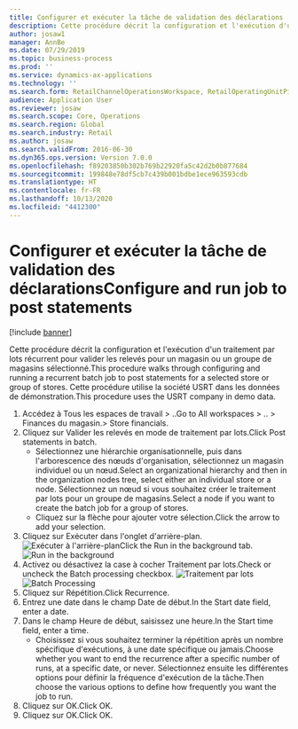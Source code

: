 ```yaml
---
title: Configurer et exécuter la tâche de validation des déclarations
description: Cette procédure décrit la configuration et l'exécution d'un traitement par lots récurrent pour valider les relevés pour un magasin ou un groupe de magasins sélectionné.
author: josaw1
manager: AnnBe
ms.date: 07/29/2019
ms.topic: business-process
ms.prod: ''
ms.service: dynamics-ax-applications
ms.technology: ''
ms.search.form: RetailChannelOperationsWorkspace, RetailOperatingUnitPicker, SysRecurrence
audience: Application User
ms.reviewer: josaw
ms.search.scope: Core, Operations
ms.search.region: Global
ms.search.industry: Retail
ms.author: josaw
ms.search.validFrom: 2016-06-30
ms.dyn365.ops.version: Version 7.0.0
ms.openlocfilehash: f89203850b302b769b22920fa5c42d2b0b877684
ms.sourcegitcommit: 199848e78df5cb7c439b001bdbe1ece963593cdb
ms.translationtype: HT
ms.contentlocale: fr-FR
ms.lasthandoff: 10/13/2020
ms.locfileid: "4412300"
---
```

# <a name="configure-and-run-job-to-post-statements"></a><span data-ttu-id="24bce-103">Configurer et exécuter la tâche de validation des déclarations</span><span class="sxs-lookup"><span data-stu-id="24bce-103">Configure and run job to post statements</span></span>

[!include [banner](../includes/banner.md)]

<span data-ttu-id="24bce-104">Cette procédure décrit la configuration et l'exécution d'un traitement par lots récurrent pour valider les relevés pour un magasin ou un groupe de magasins sélectionné.</span><span class="sxs-lookup"><span data-stu-id="24bce-104">This procedure walks through configuring and running a recurrent batch job to post statements for a selected store or group of stores.</span></span> <span data-ttu-id="24bce-105">Cette procédure utilise la société USRT dans les données de démonstration.</span><span class="sxs-lookup"><span data-stu-id="24bce-105">This procedure uses the USRT company in demo data.</span></span>

1. <span data-ttu-id="24bce-106">Accédez à Tous les espaces de travail > ..</span><span class="sxs-lookup"><span data-stu-id="24bce-106">Go to All workspaces > ..</span></span> <span data-ttu-id="24bce-107">> Finances du magasin.</span><span class="sxs-lookup"><span data-stu-id="24bce-107">> Store financials.</span></span>
2. <span data-ttu-id="24bce-108">Cliquez sur Valider les relevés en mode de traitement par lots.</span><span class="sxs-lookup"><span data-stu-id="24bce-108">Click Post statements in batch.</span></span>
    * <span data-ttu-id="24bce-109">Sélectionnez une hiérarchie organisationnelle, puis dans l'arborescence des nœuds d'organisation, sélectionnez un magasin individuel ou un nœud.</span><span class="sxs-lookup"><span data-stu-id="24bce-109">Select an organizational hierarchy and then in the organization nodes tree, select either an individual store or a node.</span></span> <span data-ttu-id="24bce-110">Sélectionnez un nœud si vous souhaitez créer le traitement par lots pour un groupe de magasins.</span><span class="sxs-lookup"><span data-stu-id="24bce-110">Select a node if you want to create the batch job for a group of stores.</span></span>  
    * <span data-ttu-id="24bce-111">Cliquez sur la flèche pour ajouter votre sélection.</span><span class="sxs-lookup"><span data-stu-id="24bce-111">Click the arrow to add your selection.</span></span>  
3. <span data-ttu-id="24bce-112">Cliquez sur Exécuter dans l'onglet d'arrière-plan. ![Exécuter à l'arrière-plan](../dev-itpro/media/runbackground.png "Exécuter à l'arrière-plan")</span><span class="sxs-lookup"><span data-stu-id="24bce-112">Click the Run in the background tab. ![Run in the background](../dev-itpro/media/runbackground.png "Run in the background")</span></span> 
4. <span data-ttu-id="24bce-113">Activez ou désactivez la case à cocher Traitement par lots.</span><span class="sxs-lookup"><span data-stu-id="24bce-113">Check or uncheck the Batch processing checkbox.</span></span>
<span data-ttu-id="24bce-114">![Traitement par lots](../dev-itpro/media/batchprocessing.png "Traitement par lots et répétition")</span><span class="sxs-lookup"><span data-stu-id="24bce-114">![Batch Processing](../dev-itpro/media/batchprocessing.png "Batch Processing & Recurrance")</span></span> 
5. <span data-ttu-id="24bce-115">Cliquez sur Répétition.</span><span class="sxs-lookup"><span data-stu-id="24bce-115">Click Recurrence.</span></span>
6. <span data-ttu-id="24bce-116">Entrez une date dans le champ Date de début.</span><span class="sxs-lookup"><span data-stu-id="24bce-116">In the Start date field, enter a date.</span></span>
7. <span data-ttu-id="24bce-117">Dans le champ Heure de début, saisissez une heure.</span><span class="sxs-lookup"><span data-stu-id="24bce-117">In the Start time field, enter a time.</span></span>
    * <span data-ttu-id="24bce-118">Choisissez si vous souhaitez terminer la répétition après un nombre spécifique d'exécutions, à une date spécifique ou jamais.</span><span class="sxs-lookup"><span data-stu-id="24bce-118">Choose whether you want to end the recurrence after a specific number of runs, at a specific date, or never.</span></span> <span data-ttu-id="24bce-119">Sélectionnez ensuite les différentes options pour définir la fréquence d'exécution de la tâche.</span><span class="sxs-lookup"><span data-stu-id="24bce-119">Then choose the various options to define how frequently you want the job to run.</span></span>  
8. <span data-ttu-id="24bce-120">Cliquez sur OK.</span><span class="sxs-lookup"><span data-stu-id="24bce-120">Click OK.</span></span>
9. <span data-ttu-id="24bce-121">Cliquez sur OK.</span><span class="sxs-lookup"><span data-stu-id="24bce-121">Click OK.</span></span>

